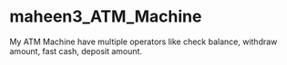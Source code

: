 # maheen3_ATM_Machine
My ATM Machine have multiple operators like check balance, withdraw amount, fast cash, deposit amount.
